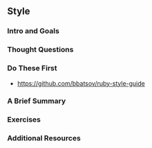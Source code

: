 ## Style
### Intro and Goals
### Thought Questions
### Do These First
* https://github.com/bbatsov/ruby-style-guide

### A Brief Summary
### Exercises
### Additional Resources